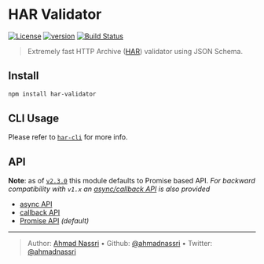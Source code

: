# HAR Validator

[![License][license-image]][license-url] [![version][npm-image]][npm-url] [![Build Status][circle-image]][circle-url]

> Extremely fast HTTP Archive ([HAR](https://github.com/ahmadnassri/har-spec/blob/master/versions/1.2.md)) validator using JSON Schema.

## Install

```bash
npm install har-validator
```

## CLI Usage

Please refer to [`har-cli`](https://github.com/ahmadnassri/har-cli) for more info.

## API

**Note**: as of [`v2.3.0`](https://github.com/ahmadnassri/node-har-validator/releases/tag/v2.3.0) this module defaults to Promise based API. _For backward compatibility with `v1.x` an [async/callback API](docs/async.md) is also provided_

- [async API](docs/async.md)
- [callback API](docs/async.md)
- [Promise API](docs/promise.md) _(default)_

---
> Author: [Ahmad Nassri](https://www.ahmadnassri.com/) &bull; 
> Github: [@ahmadnassri](https://github.com/ahmadnassri) &bull; 
> Twitter: [@ahmadnassri](https://twitter.com/ahmadnassri)

[license-url]: LICENSE
[license-image]: https://img.shields.io/github/license/ahmadnassri/node-har-validator.svg?style=for-the-badge&logo=circleci

[circle-url]: https://circleci.com/gh/ahmadnassri/workflows/node-har-validator
[circle-image]: https://img.shields.io/circleci/project/github/ahmadnassri/node-har-validator/master.svg?style=for-the-badge&logo=circleci

[npm-url]: https://www.npmjs.com/package/har-validator
[npm-image]: https://img.shields.io/npm/v/har-validator.svg?style=for-the-badge&logo=npm
